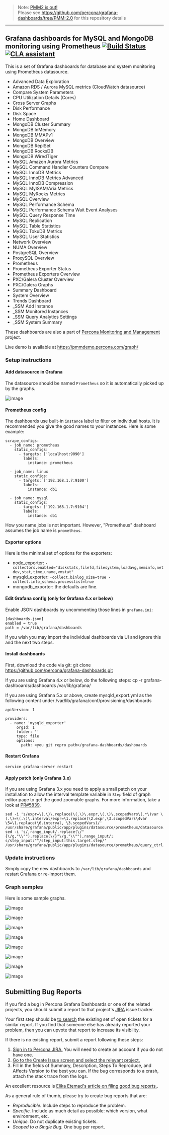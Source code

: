 > Note: [PMM2 is out!](https://www.percona.com/blog/2019/09/19/percona-monitoring-and-management-pmm-2-ga-is-now-available/)   
> Please see https://github.com/percona/grafana-dashboards/tree/PMM-2.0 for this repository details  
 
---
  
## Grafana dashboards for MySQL and MongoDB monitoring using Prometheus [![Build Status](https://travis-ci.org/percona/grafana-dashboards.svg?branch=master)](https://travis-ci.org/percona/grafana-dashboards)[![CLA assistant](https://cla-assistant.percona.com/readme/badge/percona/grafana-dashboards)](https://cla-assistant.percona.com/percona/grafana-dashboards)

This is a set of Grafana dashboards for database and system monitoring using Prometheus datasource.
 
 
 * Advanced Data Exploration
 * Amazon RDS / Aurora MySQL metrics (CloudWatch datasource)
 * Compare System Parameters
 * CPU Utilization Details (Cores)
 * Cross Server Graphs
 * Disk Performance
 * Disk Space
 * Home Dashboard
 * MongoDB Cluster Summary
 * MongoDB InMemory
 * MongoDB MMAPv1
 * MongoDB Overview
 * MongoDB ReplSet
 * MongoDB RocksDB
 * MongoDB WiredTiger
 * MySQL Amazon Aurora Metrics
 * MySQL Command Handler Counters Compare
 * MySQL InnoDB Metrics
 * MySQL InnoDB Metrics Advanced
 * MySQL InnoDB Compression
 * MySQL MyISAM/Aria Metrics
 * MySQL MyRocks Metrics
 * MySQL Overview
 * MySQL Performance Schema
 * MySQL Performance Schema Wait Event Analyses
 * MySQL Query Response Time
 * MySQL Replication
 * MySQL Table Statistics
 * MySQL TokuDB Metrics
 * MySQL User Statistics
 * Network Overview
 * NUMA Overview
 * PostgreSQL Overview
 * ProxySQL Overview
 * Prometheus
 * Prometheus Exporter Status
 * Prometheus Exporters Overview
 * PXC/Galera Cluster Overview
 * PXC/Galera Graphs
 * Summary Dashboard
 * System Overview
 * Trends Dashboard
 * _SSM Add Instance
 * _SSM Monitored Instances
 * _SSM Query Analytics Settings
 * _SSM System Summary



These dashboards are also a part of [Percona Monitoring and Management](https://www.percona.com/doc/percona-monitoring-and-management/index.html) project.

Live demo is available at https://pmmdemo.percona.com/graph/

### Setup instructions

#### Add datasource in Grafana

The datasource should be named `Prometheus` so it is automatically picked up by the graphs.

![image](assets/datasource.png)

#### Prometheus config

The dashboards use built-in `instance` label to filter on individual hosts.
It is recommended you give the good names to your instances. Here is some example:

    scrape_configs:
      - job_name: prometheus
        static_configs:
          - targets: ['localhost:9090']
            labels:
              instance: prometheus

      - job_name: linux
        static_configs:
          - targets: ['192.168.1.7:9100']
            labels:
              instance: db1

      - job_name: mysql
        static_configs:
          - targets: ['192.168.1.7:9104']
            labels:
              instance: db1

How you name jobs is not important. However, "Prometheus" dashboard assumes the job name is `prometheus`.

#### Exporter options

Here is the minimal set of options for the exporters:

 * node_exporter: `-collectors.enabled="diskstats,filefd,filesystem,loadavg,meminfo,netdev,stat,time,uname,vmstat"`
 * mysqld_exporter: `-collect.binlog_size=true -collect.info_schema.processlist=true`
 * mongodb_exporter: the defaults are fine.

#### Edit Grafana config (only for Grafana 4.x or below)

Enable JSON dashboards by uncommenting those lines in `grafana.ini`:

    [dashboards.json]
    enabled = true
    path = /var/lib/grafana/dashboards

If you wish you may import the individual dashboards via UI and ignore this and the next two steps.

#### Install dashboards

First, download the code via git:
    git clone https://github.com/percona/grafana-dashboards.git

If you are using Grafana 4.x or below, do the following steps:
    cp -r grafana-dashboards/dashboards /var/lib/grafana/

If you are using Grafana 5.x or above, create mysqld_export.yml as the following content under /var/lib/grafana/conf/provisioning/dashboards

    apiVersion: 1

    providers:
      - name: 'mysqld_exporter'
         orgId: 1
         folder: ''
         type: file
         options:
           path: <you git repro path>/grafana-dashboards/dashboards

#### Restart Grafana

    service grafana-server restart

#### Apply patch (only Grafana 3.x)

If you are using Grafana 3.x you need to apply a small patch on your installation to allow the interval template variable in `Step` field of graph editor page
to get the good zoomable graphs. For more information, take a look at [PR#5839](https://github.com/grafana/grafana/pull/5839).

    sed -i 's/expr=\(.\)\.replace(\(.\)\.expr,\(.\)\.scopedVars\(.*\)var \(.\)=\(.\)\.interval/expr=\1.replace(\2.expr,\3.scopedVars\4var \5=\1.replace(\6.interval, \3.scopedVars)/' /usr/share/grafana/public/app/plugins/datasource/prometheus/datasource.js
    sed -i 's/,range_input/.replace(\/"{\/g,"\\"").replace(\/}"\/g,"\\""),range_input/; s/step_input:""/step_input:this.target.step/' /usr/share/grafana/public/app/plugins/datasource/prometheus/query_ctrl.js

### Update instructions

Simply copy the new dashboards to `/var/lib/grafana/dashboards` and restart Grafana or re-import them.

### Graph samples

Here is some sample graphs.

![image](assets/sample1.png)

![image](assets/sample2.png)

![image](assets/sample3.png)

![image](assets/sample4.png)

![image](assets/sample5.png)

![image](assets/sample6.png)

![image](assets/sample7.png)

![image](assets/sample8.png)


## Submitting Bug Reports

If you find a bug in Percona Grafana Dashboards  or one of the related projects, you should submit a report to that project's [JIRA](https://jira.percona.com) issue tracker.

Your first step should be [to search](https://jira.percona.com/issues/?jql=project%20%3D%20PMM%20AND%20component%20%3D%20%22Grafana%20Dashboards%22) the existing set of open tickets for a similar report. If you find that someone else has already reported your problem, then you can upvote that report to increase its visibility.

If there is no existing report, submit a report following these steps:

1. [Sign in to Percona JIRA.](https://jira.percona.com/login.jsp) You will need to create an account if you do not have one.
2. [Go to the Create Issue screen and select the relevant project.](https://jira.percona.com/secure/CreateIssueDetails!init.jspa?pid=11600&issuetype=1&priority=3&components=11307)
3. Fill in the fields of Summary, Description, Steps To Reproduce, and Affects Version to the best you can. If the bug corresponds to a crash, attach the stack trace from the logs.

An excellent resource is [Elika Etemad's article on filing good bug reports.](http://fantasai.inkedblade.net/style/talks/filing-good-bugs/).

As a general rule of thumb, please try to create bug reports that are:

- *Reproducible.* Include steps to reproduce the problem.
- *Specific.* Include as much detail as possible: which version, what environment, etc.
- *Unique.* Do not duplicate existing tickets.
- *Scoped to a Single Bug.* One bug per report.

